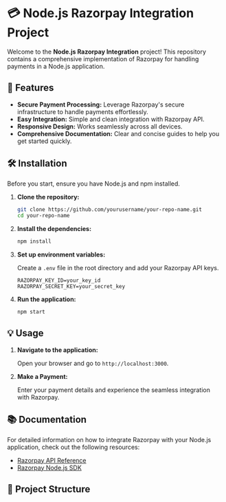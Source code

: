 # 💳 Node.js Razorpay Integration Project

Welcome to the **Node.js Razorpay Integration** project! This repository contains a comprehensive implementation of Razorpay for handling payments in a Node.js application.

## 🚀 Features

- **Secure Payment Processing:** Leverage Razorpay's secure infrastructure to handle payments effortlessly.
- **Easy Integration:** Simple and clean integration with Razorpay API.
- **Responsive Design:** Works seamlessly across all devices.
- **Comprehensive Documentation:** Clear and concise guides to help you get started quickly.

## 🛠️ Installation

Before you start, ensure you have Node.js and npm installed.

1. **Clone the repository:**

    ```bash
    git clone https://github.com/yourusername/your-repo-name.git
    cd your-repo-name
    ```

2. **Install the dependencies:**

    ```bash
    npm install
    ```

3. **Set up environment variables:**

    Create a `.env` file in the root directory and add your Razorpay API keys.

    ```plaintext
    RAZORPAY_KEY_ID=your_key_id
    RAZORPAY_SECRET_KEY=your_secret_key
    ```

4. **Run the application:**

    ```bash
    npm start
    ```

## 💡 Usage

1. **Navigate to the application:**

    Open your browser and go to `http://localhost:3000`.

2. **Make a Payment:**

    Enter your payment details and experience the seamless integration with Razorpay.

## 📚 Documentation

For detailed information on how to integrate Razorpay with your Node.js application, check out the following resources:

- [Razorpay API Reference](https://razorpay.com/docs/api)
- [Razorpay Node.js SDK](https://github.com/razorpay/razorpay-node)

## 🧩 Project Structure
